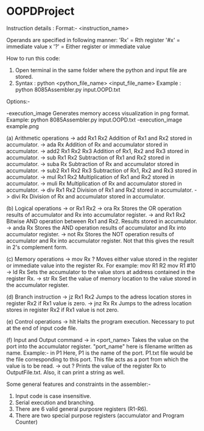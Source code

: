 # OOPDProject

Instruction details :
Format:-
<instruction_name> <operands>

Operands are specified in following manner:
'Rx' = Rth register
'#x' = immediate value x
'?' = Either register or immediate value

How to run this code:
1. Open terminal in the same folder where the python and input file are stored.
2. Syntax : python <python_file_name> <input_file_name>
Example : python 8085Assembler.py input.OOPD.txt
 
Options:-

-execution_image <png file name>
Generates memory access visualization in png format.
 Example: 
 python 8085Assembler.py input.OOPD.txt -execution_image example.png

(a) Arithmetic operations
-> add Rx1 Rx2
Addition of Rx1 and Rx2 stored in accumulator. 
-> ada Rx 
Addition of Rx and accumulator stored in accumulator.
-> add2 Rx1 Rx2 Rx3
Addition of Rx1, Rx2 and Rx3 stored in accumulator.
-> sub Rx1 Rx2
Subtraction of Rx1 and Rx2 stored in accumulator.
-> suba Rx 
Subtraction of Rx and accumulator stored in accumulator.
-> sub2 Rx1 Rx2 Rx3
Subtraction of Rx1, Rx2 and Rx3 stored in accumulator.
-> mul Rx1 Rx2
Multiplication of Rx1 and Rx2 stored in accumulator.
-> muli Rx 
Multiplication of Rx and accumulator stored in accumulator.
-> div Rx1 Rx2
Division of Rx1 and Rx2 stored in accumulator.
-> divi Rx 
Division of Rx and accumulator stored in accumulator.

(b) Logical operations
-> or Rx1 Rx2 
-> ora Rx
Stores the OR operation results of accumulator and Rx into accumulator register.
-> and  Rx1 Rx2
Bitwise AND operation between Rx1 and Rx2. Results stored in accumulator.
-> anda Rx
Stores the AND operation results of accumulator and Rx into accumulator register.
-> not  Rx
Stores the NOT operation results of accumulator and Rx into accumulator register. Not that this gives the result in 2's complement form.

(c) Memory operations
-> mov Rx ?
Moves either value stored in the register or immediate value into the register Rx.
For example:
mov R1 R2
mov R1 #10
-> ld Rx
Sets the accumulator to the value stors at address contained in the register Rx.
-> str Rx
Set the value of memory location to the value stored in the accumulator register.

(d) Branch instruction
-> jz Rx1 Rx2 
Jumps to the adress location stores in register Rx2 if Rx1 value is zero. 
-> jnz Rx Rx 
Jumps to the adress location stores in register Rx2 if Rx1 value is not zero.

(e) Control operations
-> hlt
Halts the program execution. Necessary to put at the end of input code file.

(f) Input and Output command
-> in <port_name>
Takes the value on the port into the accumulator register. "port_name" here is filename written as name.
Example:-
in P1
Here, P1 is the name of the port. P1.txt file would be the file corresponding to this port. This file acts as a port from which the value is to be read.
-> out ?
Prints the value of the register Rx to OutputFile.txt. Also, it can print a string as well.


Some general features and constraints in the assembler:-
1. Input code is case insensitive.
2. Serial execution and branching.
3. There are 6 valid general purposre registers (R1-R6).
4. There are two special purpose registers (accumulator and Program Counter)

